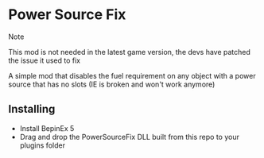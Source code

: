 # Power Source Fix

> [!NOTE]
> This mod is not needed in the latest game version, the devs have patched the issue it used to fix

A simple mod that disables the fuel requirement on any object with a power source that has no slots (IE is broken and won't work anymore)

## Installing

- Install BepinEx 5
- Drag and drop the PowerSourceFix DLL built from this repo to your plugins folder
